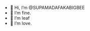 - 👋 Hi, I’m @SUPAMADAFAKABIGBEE
- 👀 I’m fine.
- 🌱 I’m leaf
- 💞️ I’m love.

<!---
SUPAMADAFAKABIGBEE/SUPAMADAFAKABIGBEE is a ✨ special ✨ repository because its `README.md` (this file) appears on your GitHub profile.
You can click the Preview link to take a look at your changes.
--->
